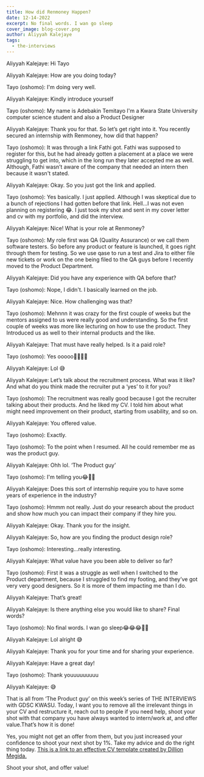 ```yaml
---
title: How did Renmoney Happen?
date: 12-14-2022
excerpt: No final words. I wan go sleep
cover_image: blog-cover.png
author: Aliyyah Kalejaye
tags:
  - the-interviews
---
```


Aliyyah Kalejaye: Hi Tayo

Aliyyah Kalejaye: How are you doing today?

Tayo (oshomo): I'm doing very well.

Aliyyah Kalejaye: Kindly introduce yourself

Tayo (oshomo): My name is Adebakin Temitayo
I'm a Kwara State University computer science student and also a Product Designer

Aliyyah Kalejaye: Thank you for that. So let’s get right into it.
You recently secured an internship with Renmoney, how did that happen?

Tayo (oshomo): It was through a link Fathi got. Fathi was supposed to register for this, but he had already gotten a placement at a place we were struggling to get into, which in the long run they later accepted me as well. Although, Fathi wasn’t aware of the company that needed an intern then because it wasn't stated.

Aliyyah Kalejaye: Okay. So you just got the link and applied.

Tayo (oshomo): Yes basically. I just applied. Although I was skeptical due to a bunch of rejections I had gotten before that link. Hell...I was not even planning on registering 😂. I just took my shot and sent in my cover letter and cv with my portfolio, and did the interview.

Aliyyah Kalejaye: Nice! What is your role at Renmoney?

Tayo (oshomo): My role first was QA (Quality Assurance) or we call them software testers.
So before any product or feature is launched, it goes right through them for testing. So we use qase to run a test and Jira to either file new tickets or work on the one being filed to the QA guys before I recently moved to the Product Department.

Aliyyah Kalejaye: Did you have any experience with QA before that?

Tayo (oshomo): Nope, I didn't. I basically learned on the job.

Aliyyah Kalejaye: Nice. How challenging was that?

Tayo (oshomo): Mehnnn it was crazy for the first couple of weeks but the mentors assigned to us were really good and understanding. So the first couple of weeks was more like lecturing on how to use the product. They Introduced us as well to their internal products and the like.

Aliyyah Kalejaye: That must have really helped. Is it a paid role?

Tayo (oshomo): Yes ooooo💯😂🤲🏾

Aliyyah Kalejaye: Lol 😅

Aliyyah Kalejaye: Let’s talk about the recruitment process. What was it like? And what do you think made the recruiter put a ‘yes’ to it for you?

Tayo (oshomo): The recruitment was really good because I got the recruiter talking about their products. And he liked my CV.
I told him about what might need improvement on their product, starting from usability, and so on.

Aliyyah Kalejaye: You offered value.

Tayo (oshomo): Exactly.

Tayo (oshomo): To the point when I resumed. All he could remember me as was the product guy.

Aliyyah Kalejaye: Ohh lol. ‘The Product guy’

Tayo (oshomo): I'm telling you😂🤲🏾

Aliyyah Kalejaye: Does this sort of internship require you to have some years of experience in the industry?

Tayo (oshomo): Hmmm not really. Just do your research about the product and show how much you can impact their company if they hire you.

Aliyyah Kalejaye: Okay. Thank you for the insight.

Aliyyah Kalejaye: So, how are you finding the product design role?

Tayo (oshomo): Interesting...really interesting.

Aliyyah Kalejaye: What value have you been able to deliver so far?

Tayo (oshomo): First it was a struggle as well when I switched to the Product department, because I struggled to find my footing, and they’ve got very very good designers. So it is more of them impacting me than I do.

Aliyyah Kalejaye: That’s great!

Aliyyah Kalejaye: Is there anything else you would like to share? Final words?

Tayo (oshomo): No final words. I wan go sleep😂😂😂🤲🏾

Aliyyah Kalejaye: Lol alright 😅

Aliyyah Kalejaye: Thank you for your time and for sharing your experience.

Aliyyah Kalejaye: Have a great day!

Tayo (oshomo): Thank youuuuuuuuu

Aliyyah Kalejaye: 😅

That is all from ‘The Product guy’ on this week’s series of THE INTERVIEWS with GDSC KWASU.
Today, I want you to remove all the irrelevant things in your CV and restructure it, reach out to people if you need help, shoot your shot with that company you have always wanted to intern/work at, and offer value.That’s how it is done!

Yes, you might not get an offer from them, but you just increased your confidence to shoot your next shot by 1%. Take my advice and do the right thing today. [This is a link to an effective CV template created by Dillion Megida.](https://dillionmegida.com/p/cover-letter-template/)

Shoot your shot, and offer value!
